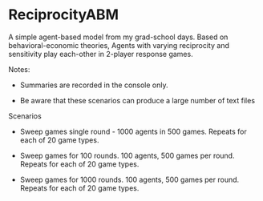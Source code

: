 # ReciprocityABM
A simple agent-based model from my grad-school days. Based on behavioral-economic theories, Agents with varying reciprocity and sensitivity play each-other in 2-player response games.

Notes:
- Summaries are recorded in the console only.

- Be aware that these scenarios can produce a large number of text files

Scenarios
- Sweep games single round - 1000 agents in 500 games. Repeats for each of 20 game types.

- Sweep games for 100 rounds. 100 agents, 500 games per round. Repeats for each of 20 game types.

- Sweep games for 1000 rounds. 100 agents, 500 games per round. Repeats for each of 20 game types.

